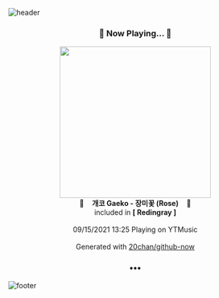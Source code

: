 ![header](https://capsule-render.vercel.app/api?type=wave&height=170&section=header&text=Hi.%20I'm%20SHIFT&fontColor=090707&fontAlignX=45&fontAlignY=65&fontSize=100)

<h3 align="center">🎵 Now Playing... 🎵</h3>
<p align="center">
  <a href="https://music.youtube.com/watch?v=m-fmHcHDIic">
    <img width="300" src="https://lh3.googleusercontent.com/0wS_pftzPrTUPyjWPUTyuBT5MA3Gk1zaOILuMZvzSzRre8WyGeXxaq1aFMT95NgWFMLSxs6RMu0_bBeg">
  </a>
  <br>
  🎵&nbsp&nbsp&nbsp <b>개코 Gaeko - 장미꽃 (Rose)</b> &nbsp&nbsp&nbsp🎵
  <br>
  included in <b>[ Redingray ]</b>
  
  <br />
  <br />
  09/15/2021 13:25 Playing on YTMusic
  <br />
  <br />
  Generated with <a href="https://github.com/20chan/github-now">20chan/github-now</a>
</p>

<h3 align="center">•••</h3>

![footer](https://capsule-render.vercel.app/api?type=wave&height=150&section=footer)
